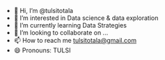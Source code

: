 - 👋 Hi, I’m @tulsitotala
- 👀 I’m interested in Data science & data exploration
- 🌱 I’m currently learning Data Strategies
- 💞️ I’m looking to collaborate on ...
- 📫 How to reach me tulsitotala@gmail.com
- 😄 Pronouns: TULSI 
  

<!---
tulsitotala/tulsitotala is a ✨ special ✨ repository because its `README.md` (this file) appears on your GitHub profile.
You can click the Preview link to take a look at your changes.
--->
